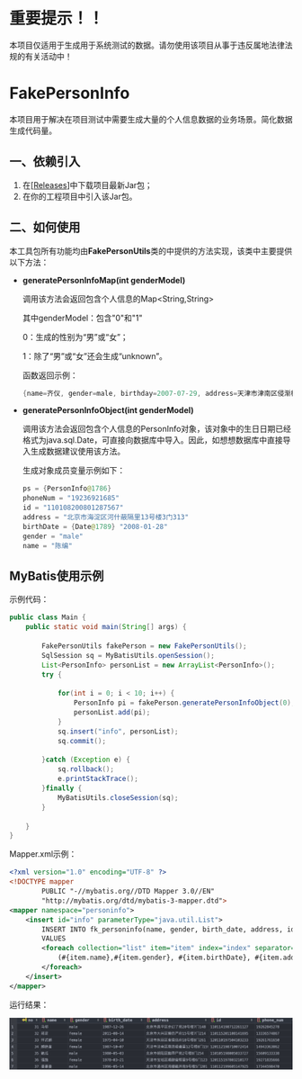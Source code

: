 # 重要提示！！
本项目仅适用于生成用于系统测试的数据。请勿使用该项目从事于违反属地法律法规的有关活动中！
# FakePersonInfo
本项目用于解决在项目测试中需要生成大量的个人信息数据的业务场景。简化数据生成代码量。



## 一、依赖引入

1. 在[[Releases](https://github.com/mythbustersjk/FakePersonInfo/releases)]中下载项目最新Jar包；
2. 在你的工程项目中引入该Jar包。

## 二、如何使用

本工具包所有功能均由**FakePersonUtils**类的中提供的方法实现，该类中主要提供以下方法：

- **generatePersonInfoMap(int genderModel)**

  调用该方法会返回包含个人信息的Map<String,String>

  其中genderModel：包含"0"和"1"

  0：生成的性别为“男”或“女”；

  1：除了“男”或“女”还会生成“unknown”。

  函数返回示例：

  ```java
  {name=齐仪, gender=male, birthday=2007-07-29, address=天津市津南区侵渐核苑10号楼7门169, id=120112200707296343, phoneNum=13297843493}
  ```

  

- **generatePersonInfoObject(int genderModel)**

  调用该方法会返回包含个人信息的PersonInfo对象，该对象中的生日日期已经格式为java.sql.Date，可直接向数据库中导入。因此，如想想数据库中直接导入生成数据建议使用该方法。

  生成对象成员变量示例如下：

  ```java
  ps = {PersonInfo@1786} 
  phoneNum = "19236921685"
  id = "110108200801287567"
  address = "北京市海淀区河什蔽隔里13号楼3门313"
  birthDate = {Date@1789} "2008-01-28"
  gender = "male"
  name = "陈编"

  ```

  

## MyBatis使用示例

示例代码：

```java
public class Main {
    public static void main(String[] args) {

        FakePersonUtils fakePerson = new FakePersonUtils();
        SqlSession sq = MyBatisUtils.openSession();
        List<PersonInfo> personList = new ArrayList<PersonInfo>();
        try {

            for(int i = 0; i < 10; i++) {
                PersonInfo pi = fakePerson.generatePersonInfoObject(0);
                personList.add(pi);
            }
            sq.insert("info", personList);
            sq.commit();

        }catch (Exception e) {
            sq.rollback();
            e.printStackTrace();
        }finally {
            MyBatisUtils.closeSession(sq);
        }

    }
}
```

Mapper.xml示例：

```xml
<?xml version="1.0" encoding="UTF-8" ?>
<!DOCTYPE mapper
        PUBLIC "-//mybatis.org//DTD Mapper 3.0//EN"
        "http://mybatis.org/dtd/mybatis-3-mapper.dtd">
<mapper namespace="personinfo">
    <insert id="info" parameterType="java.util.List">
        INSERT INTO fk_personinfo(name, gender, birth_date, address, id, phone_num)
        VALUES
        <foreach collection="list" item="item" index="index" separator=",">
            (#{item.name},#{item.gender}, #{item.birthDate}, #{item.address}, #{item.id}, #{item.phoneNum})
        </foreach>
    </insert>
</mapper>
```

运行结果：

![运行结果](https://github.com/mythbustersjk/mdphotos/blob/main/Screenshot%202022-10-07%20at%2020.33.01.png)
